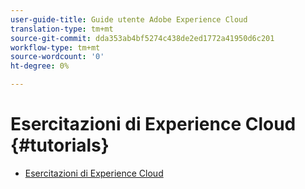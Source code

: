 ```yaml
---
user-guide-title: Guide utente Adobe Experience Cloud
translation-type: tm+mt
source-git-commit: dda353ab4bf5274c438de2ed1772a41950d6c201
workflow-type: tm+mt
source-wordcount: '0'
ht-degree: 0%

---
```



# Esercitazioni di Experience Cloud {#tutorials}

+ [Esercitazioni di Experience Cloud](home.md)
